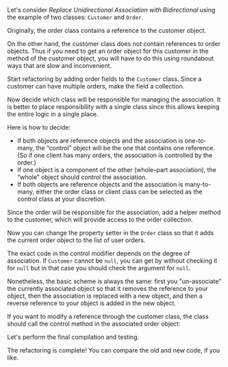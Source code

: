 Let's consider <i>Replace Unidirectional Association with Bidirectional</i> using the example of two classes: <code>Customer</code> and <code>Order</code>.

Originally, the order class contains a reference to the customer object.

On the other hand, the customer class does not contain references to order objects. Thus if you need to get an order object for this customer in the method of the customer object, you will have to do this using roundabout ways that are slow and inconvenient.

Start refactoring by adding order fields to the <code>Customer</code> class. Since a customer can have multiple orders, make the field a collection.

Now decide which class will be responsible for managing the association. It is better to place responsibility with a single class since this allows keeping the entire logic in a single place.

Here is how to decide:<ul><li>If both objects are reference objects and the association is one-to-many, the “control” object will be the one that contains one reference. (So if one client has many orders, the association is controlled by the order.)</li><li>If one object is a component of the other (whole–part association), the “whole” object should control the association.</li><li>If both objects are reference objects and the association is many-to-many, either the order class or client class can be selected as the control class at your discretion.</li></ul>

Since the order will be responsible for the association, add a helper method to the customer, which will provide access to the order collection.

Now you can change the property setter in the <code>Order</code> class so that it adds the current order object to the list of user orders.

The exact code in the control modifier depends on the degree of association. If <code>Customer</code> cannot be <code>null</code>, you can get by without checking it for <code>null</code> but in that case you should check the argument for <code>null</code>.

Nonetheless, the basic scheme is always the same: first you "un-associate" the currently associated object so that it removes the reference to your object, then the association is replaced with a new object, and then a reverse reference to your object is added in the new object.

If you want to modify a reference through the customer class, the class should call the control method in the associated order object:

Let's perform the final compilation and testing.

The refactoring is complete! You can compare the old and new code, if you like.